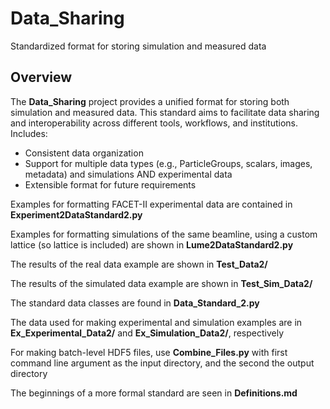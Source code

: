# Data_Sharing
Standardized format for storing simulation and measured data

## Overview
The **Data_Sharing** project provides a unified format for storing both simulation and measured data. This standard aims to facilitate data sharing and interoperability across different tools, workflows, and institutions. Includes:
- Consistent data organization
- Support for multiple data types (e.g., ParticleGroups, scalars, images, metadata) and simulations AND experimental data
- Extensible format for future requirements

Examples for formatting FACET-II experimental data are contained in **Experiment2DataStandard2.py**

Examples for formatting simulations of the same beamline, using a custom lattice (so lattice is included) are shown in **Lume2DataStandard2.py**

The results of the real data example are shown in **Test_Data2/**

The results of the simulated data example are shown in **Test_Sim_Data2/**

The standard data classes are found in **Data_Standard_2.py**

The data used for making experimental and simulation examples are in **Ex_Experimental_Data2/** and **Ex_Simulation_Data2/**, respectively

For making batch-level HDF5 files, use **Combine_Files.py** with first command line argument as the input directory, and the second the output directory

The beginnings of a more formal standard are seen in **Definitions.md**